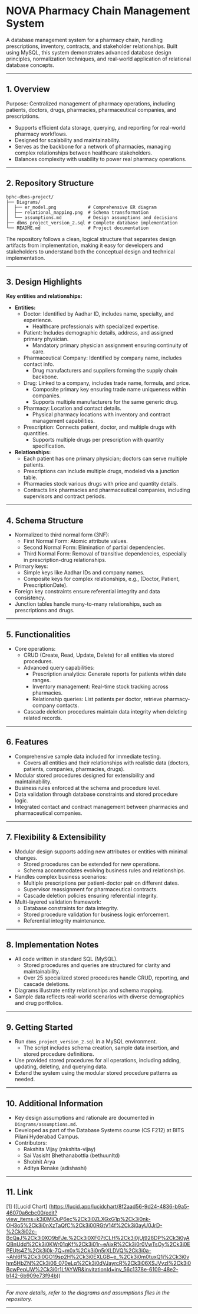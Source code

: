 # NOVA Pharmacy Chain Management System

A database management system for a pharmacy chain, handling prescriptions, inventory, contracts, and stakeholder relationships. Built using MySQL, this system demonstrates advanced database design principles, normalization techniques, and real-world application of relational database concepts.

---

## 1. Overview

Purpose: Centralized management of pharmacy operations, including patients, doctors, drugs, pharmacies, pharmaceutical companies, and prescriptions.
  - Supports efficient data storage, querying, and reporting for real-world pharmacy workflows.
  - Designed for scalability and maintainability.
  - Serves as the backbone for a network of pharmacies, managing complex relationships between healthcare stakeholders.
  - Balances complexity with usability to power real pharmacy operations.

---

## 2. Repository Structure

```
bphc-dbms-project/
├── Diagrams/
│  ├── er_model.png            # Comprehensive ER diagram
│  ├── relational_mapping.png  # Schema transformation
│  └── assumptions.md          # Design assumptions and decisions
├── dbms_project_version_2.sql # Complete database implementation
└── README.md                  # Project documentation
```

The repository follows a clean, logical structure that separates design artifacts from implementation, making it easy for developers and stakeholders to understand both the conceptual design and technical implementation.

---

## 3. Design Highlights

**Key entities and relationships:**
- **Entities:**
  - Doctor: Identified by Aadhar ID, includes name, specialty, and experience.
    - Healthcare professionals with specialized expertise.
  - Patient: Includes demographic details, address, and assigned primary physician.
    - Mandatory primary physician assignment ensuring continuity of care.
  - Pharmaceutical Company: Identified by company name, includes contact info.
    - Drug manufacturers and suppliers forming the supply chain backbone.
  - Drug: Linked to a company, includes trade name, formula, and price.
    - Composite primary key ensuring trade name uniqueness within companies.
    - Supports multiple manufacturers for the same generic drug.
  - Pharmacy: Location and contact details.
    - Physical pharmacy locations with inventory and contract management capabilities.
  - Prescription: Connects patient, doctor, and multiple drugs with quantities.
    - Supports multiple drugs per prescription with quantity specification.
- **Relationships:**
  - Each patient has one primary physician; doctors can serve multiple patients.
  - Prescriptions can include multiple drugs, modeled via a junction table.
  - Pharmacies stock various drugs with price and quantity details.
  - Contracts link pharmacies and pharmaceutical companies, including supervisors and contract periods.

---

## 4. Schema Structure

- Normalized to third normal form (3NF):
  - First Normal Form: Atomic attribute values.
  - Second Normal Form: Elimination of partial dependencies.
  - Third Normal Form: Removal of transitive dependencies, especially in prescription-drug relationships.
- Primary keys:
  - Simple keys like Aadhar IDs and company names.
  - Composite keys for complex relationships, e.g., (Doctor, Patient, PrescriptionDate).
- Foreign key constraints ensure referential integrity and data consistency.
- Junction tables handle many-to-many relationships, such as prescriptions and drugs.

---

## 5. Functionalities

- Core operations:
  - CRUD (Create, Read, Update, Delete) for all entities via stored procedures.
  - Advanced query capabilities:
    - Prescription analytics: Generate reports for patients within date ranges.
    - Inventory management: Real-time stock tracking across pharmacies.
    - Relationship queries: List patients per doctor, retrieve pharmacy-company contacts.
  - Cascade deletion procedures maintain data integrity when deleting related records.

---

## 6. Features

- Comprehensive sample data included for immediate testing.
  - Covers all entities and their relationships with realistic data (doctors, patients, companies, pharmacies, drugs).
- Modular stored procedures designed for extensibility and maintainability.
- Business rules enforced at the schema and procedure level.
- Data validation through database constraints and stored procedure logic.
- Integrated contact and contract management between pharmacies and pharmaceutical companies.

---

## 7. Flexibility & Extensibility

- Modular design supports adding new attributes or entities with minimal changes.
  - Stored procedures can be extended for new operations.
  - Schema accommodates evolving business rules and relationships.
- Handles complex business scenarios:
  - Multiple prescriptions per patient-doctor pair on different dates.
  - Supervisor reassignment for pharmaceutical contracts.
  - Cascade deletion policies ensuring referential integrity.
- Multi-layered validation framework:
  - Database constraints for data integrity.
  - Stored procedure validation for business logic enforcement.
  - Referential integrity maintenance.

---

## 8. Implementation Notes

- All code written in standard SQL (MySQL).
  - Stored procedures and queries are structured for clarity and maintainability.
  - Over 25 specialized stored procedures handle CRUD, reporting, and cascade deletions.
- Diagrams illustrate entity relationships and schema mapping.
- Sample data reflects real-world scenarios with diverse demographics and drug portfolios.

---

## 9. Getting Started

- Run `dbms_project_version_2.sql` in a MySQL environment.
  - The script includes schema creation, sample data insertion, and stored procedure definitions.
- Use provided stored procedures for all operations, including adding, updating, deleting, and querying data.
- Extend the system using the modular stored procedure patterns as needed.

---

## 10. Additional Information

- Key design assumptions and rationale are documented in `Diagrams/assumptions.md`.
- Developed as part of the Database Systems course (CS F212) at BITS Pilani Hyderabad Campus. 
- Contributors:
  - Rakshita Vijay (rakshita-vijay)
  - Sai Vasisht Bhethanabottla (bethuunltd)
  - Shobhit Arya
  - Aditya Renake (adishashi)

---

## 11. Link

[1] ([Lucid Chart] (https://lucid.app/lucidchart/8f2aad56-9d24-4836-b9a5-46070a6cbc00/edit?view_items=k3i0MiOuP6ec%2Ck3i0ZLXGxG1p%2Ck3i0nk-OH3o5%2Ck3i0nXzTaQfC%2Ck3i00RGtV14f%2Ck3i0ayU0JrD-%2Ck3i02c-BcQaJ%2Ck3i0XO9bFJe.%2Ck3i0XF07tCLH%2Ck3i0jUj928DP%2Ck3i0yAQBnUdd%2Ck3i0KWr01qKf%2Ck3i01r~eAixR%2Ck3i0r0VwTsOy%2Ck3i0EPEUts4Z%2Ck3i0k-7Q~m0x%2Ck3i0n5rXLDVQ%2Ck3i0a-~Ahl6f%2Ck3i0GO19sp2H%2Ck3i0EXLGB~e_%2Ck3i0m0tuxQ1j%2Ck3i0vhm5HbZN%2Ck3i06_070eLq%2Ck3i0dVJayrcR%2Ck3i06XSJVvzI%2Ck3i0BcwPepUW%2Ck3i0r1LfAYWR&invitationId=inv_56c1378e-6109-48e2-b142-6b909e73f94b))

---

*For more details, refer to the diagrams and assumptions files in the repository.*

---
